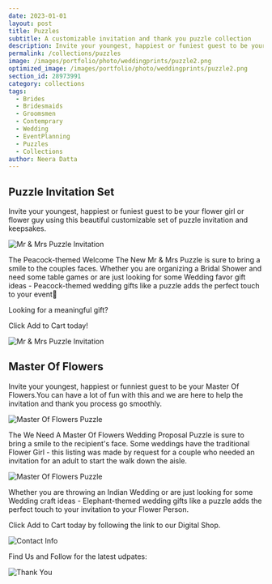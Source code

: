 ```yaml
---
date: 2023-01-01 
layout: post
title: Puzzles
subtitle: A customizable invitation and thank you puzzle collection
description: Invite your youngest, happiest or funiest guest to be your flower girl or flower guy using this beautiful customizable set of puzzle invitations.  
permalink: /collections/puzzles
image: /images/portfolio/photo/weddingprints/puzzle2.png
optimized_image: /images/portfolio/photo/weddingprints/puzzle2.png
section_id: 28973991
category: collections
tags:
  - Brides
  - Bridesmaids
  - Groomsmen
  - Contemprary
  - Wedding
  - EventPlanning
  - Puzzles
  - Collections
author: Neera Datta
---
```


## Puzzle Invitation Set

Invite your youngest, happiest or funiest guest to be your flower girl or flower guy using this beautiful customizable set of puzzle invitation and keepsakes. 



![Mr & Mrs Puzzle Invitation](https://i.etsystatic.com/21226651/r/il/ef5095/4638792355/il_794xN.4638792355_35el.jpg)

The Peacock-themed Welcome The New Mr & Mrs Puzzle is sure to bring a smile to the couples faces. Whether you are organizing a Bridal Shower and need some table games or are just looking for some Wedding favor gift ideas - Peacock-themed wedding gifts like a puzzle adds the perfect touch to your event🧩

Looking for a meaningful gift? 

Click Add to Cart today!

![Mr & Mrs Puzzle Invitation](https://i.etsystatic.com/21226651/r/il/399b96/4638738863/il_794xN.4638738863_4ar0.jpg)

## Master Of Flowers

Invite your youngest, happiest or funniest guest to be your Master Of Flowers.You can have a lot of fun with this and we are here to help the invitation and thank you process go smoothly.

![Master Of Flowers Puzzle](https://i.etsystatic.com/21226651/r/il/79e10f/4552498197/il_794xN.4552498197_iubu.jpg)

The We Need A Master Of Flowers Wedding Proposal Puzzle is sure to bring a smile to the recipient's face. Some weddings have the traditional Flower Girl - this listing was made by request for a couple who needed an invitation for an adult to start the walk down the aisle.


![Master Of Flowers Puzzle](https://i.etsystatic.com/21226651/r/il/5cc927/4552498227/il_794xN.4552498227_o7hu.jpg)

Whether you are throwing an Indian Wedding or are just looking for some Wedding craft ideas - Elephant-themed wedding gifts like a puzzle adds the perfect touch to your invitation to your Flower Person.

Click Add to Cart today by following the link to our Digital Shop.

![Contact Info](https://i.etsystatic.com/21226651/r/il/129c22/4505041188/il_794xN.4505041188_sf61.jpg)

Find Us and Follow for the latest udpates:


![Thank You](https://i.etsystatic.com/21226651/r/il/0e5775/4552406087/il_794xN.4552406087_acxi.jpg)

